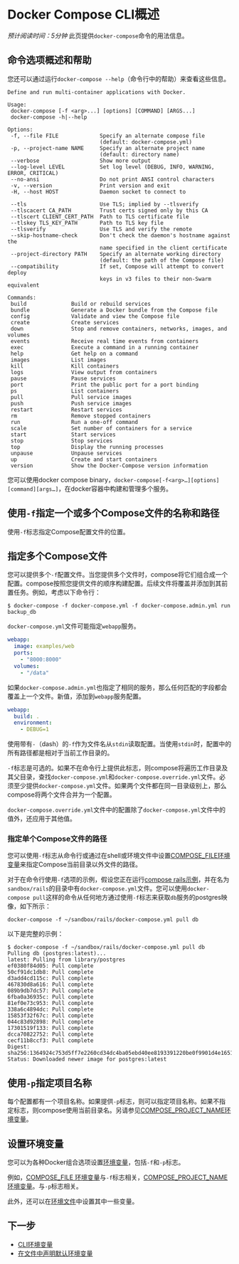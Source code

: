 # Docker Compose CLI概述
*预计阅读时间：5分钟*
此页提供`docker-compose`命令的用法信息。

## 命令选项概述和帮助

 您还可以通过运行`docker-compose --help`（命令行中的帮助）来查看这些信息。


 ```shell
 Define and run multi-container applications with Docker.

Usage:
  docker-compose [-f <arg>...] [options] [COMMAND] [ARGS...]
  docker-compose -h|--help

Options:
  -f, --file FILE             Specify an alternate compose file
                              (default: docker-compose.yml)
  -p, --project-name NAME     Specify an alternate project name
                              (default: directory name)
  --verbose                   Show more output
  --log-level LEVEL           Set log level (DEBUG, INFO, WARNING, ERROR, CRITICAL)
  --no-ansi                   Do not print ANSI control characters
  -v, --version               Print version and exit
  -H, --host HOST             Daemon socket to connect to

  --tls                       Use TLS; implied by --tlsverify
  --tlscacert CA_PATH         Trust certs signed only by this CA
  --tlscert CLIENT_CERT_PATH  Path to TLS certificate file
  --tlskey TLS_KEY_PATH       Path to TLS key file
  --tlsverify                 Use TLS and verify the remote
  --skip-hostname-check       Don't check the daemon's hostname against the
                              name specified in the client certificate
  --project-directory PATH    Specify an alternate working directory
                              (default: the path of the Compose file)
  --compatibility             If set, Compose will attempt to convert deploy
                              keys in v3 files to their non-Swarm equivalent

Commands:
  build              Build or rebuild services
  bundle             Generate a Docker bundle from the Compose file
  config             Validate and view the Compose file
  create             Create services
  down               Stop and remove containers, networks, images, and volumes
  events             Receive real time events from containers
  exec               Execute a command in a running container
  help               Get help on a command
  images             List images
  kill               Kill containers
  logs               View output from containers
  pause              Pause services
  port               Print the public port for a port binding
  ps                 List containers
  pull               Pull service images
  push               Push service images
  restart            Restart services
  rm                 Remove stopped containers
  run                Run a one-off command
  scale              Set number of containers for a service
  start              Start services
  stop               Stop services
  top                Display the running processes
  unpause            Unpause services
  up                 Create and start containers
  version            Show the Docker-Compose version information
 ```

 您可以使用docker compose binary，`docker-compose[-f<arg>…][options][command][args…]`，在docker容器中构建和管理多个服务。


## 使用`-f`指定一个或多个Compose文件的名称和路径

使用`-f`标志指定Compose配置文件的位置。

## 指定多个Compose文件


您可以提供多个`-f`配置文件。当您提供多个文件时，compose将它们组合成一个配置。compose按照您提供文件的顺序构建配置。后续文件将覆盖并添加到其前置任务。例如，考虑以下命令行：

```shell
$ docker-compose -f docker-compose.yml -f docker-compose.admin.yml run backup_db
```

`docker-compose.yml`文件可能指定`webapp`服务。

```yml
webapp:
  image: examples/web
  ports:
    - "8000:8000"
  volumes:
    - "/data"
```

如果`docker-compose.admin.yml`也指定了相同的服务，那么任何匹配的字段都会覆盖上一个文件。新值，添加到`webapp`服务配置。

```yml
webapp:
  build: .
  environment:
    - DEBUG=1
```

使用带有`-`（dash）的`-f`作为文件名从`stdin`读取配置。当使用`stdin`时，配置中的所有路径都是相对于当前工作目录的。

`-f`标志是可选的。如果不在命令行上提供此标志，则compose将遍历工作目录及其父目录，查找`docker-compose.yml`和`docker-compose.override.yml`文件。必须至少提供`docker-compose.yml`文件。如果两个文件都在同一目录级别上，那么compose将两个文件合并为一个配置。

`docker-compose.override.yml`文件中的配置除了`docker-compose.yml`文件中的值外，还应用于其他值。

### 指定单个Compose文件的路径

您可以使用`-f`标志从命令行或通过在shell或环境文件中设置[COMPOSE_FILE环境变量](https://docs.docker.com/compose/reference/envvars/#compose_file)来指定Compose当前目录以外文件的路径。

对于在命令行使用`-f`选项的示例，假设您正在运行[compose rails示例](https://docs.docker.com/compose/rails/)，并在名为`sandbox/rails`的目录中有`docker-compose.yml`文件。您可以使用`docker-compose pull`这样的命令从任何地方通过使用`-f`标志来获取`db`服务的postgres映像，如下所示：

```shell
docker-compose -f ~/sandbox/rails/docker-compose.yml pull db
```

以下是完整的示例：

```shell
$ docker-compose -f ~/sandbox/rails/docker-compose.yml pull db
Pulling db (postgres:latest)...
latest: Pulling from library/postgres
ef0380f84d05: Pull complete
50cf91dc1db8: Pull complete
d3add4cd115c: Pull complete
467830d8a616: Pull complete
089b9db7dc57: Pull complete
6fba0a36935c: Pull complete
81ef0e73c953: Pull complete
338a6c4894dc: Pull complete
15853f32f67c: Pull complete
044c83d92898: Pull complete
17301519f133: Pull complete
dcca70822752: Pull complete
cecf11b8ccf3: Pull complete
Digest: sha256:1364924c753d5ff7e2260cd34dc4ba05ebd40ee8193391220be0f9901d4e1651
Status: Downloaded newer image for postgres:latest
```

## 使用`-p`指定项目名称

每个配置都有一个项目名称。如果提供`-p`标志，则可以指定项目名称。如果不指定标志，则compose使用当前目录名。另请参见[COMPOSE_PROJECT_NAME环境变量](https://docs.docker.com/compose/reference/envvars/#compose_project_name)。

## 设置环境变量
您可以为各种Docker组合选项设置[环境变量](https://docs.docker.com/compose/reference/envvars/)，包括`-f`和`-p`标志。

例如，[COMPOSE_FILE 环境变量](https://docs.docker.com/compose/reference/envvars/#compose_file)与`-f`标志相关，[COMPOSE_PROJECT_NAME环境变量](https://docs.docker.com/compose/reference/envvars/#compose_project_name)。与`-p`标志相关。

此外，还可以在[环境文件](https://docs.docker.com/compose/env-file/)中设置其中一些变量。

## 下一步
- [CLI环境变量](https://docs.docker.com/compose/reference/envvars/)
- [在文件中声明默认环境变量](https://docs.docker.com/compose/env-file/)


